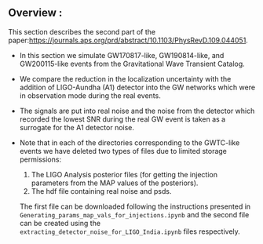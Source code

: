 ## Overview :

This section describes the second part of the paper:https://journals.aps.org/prd/abstract/10.1103/PhysRevD.109.044051.

* In this section we simulate GW170817-like, GW190814-like, and GW200115-like events from the Gravitational Wave Transient Catalog. 

* We compare the reduction in the localization uncertainty with the addition of LIGO-Aundha (A1) detector into the GW networks which were in observation mode during the real events. 

* The signals are put into real noise and the noise from the detector which recorded the lowest SNR during the real GW event is taken as a surrogate for the A1 detector noise. 

* Note that in each of the directories corresponding to the GWTC-like events we have deleted two types of files due to limited storage permissions:
  1) The LIGO Analysis posterior files (for getting the injection parameters from the MAP values of the posteriors).
  2) The hdf file containing real noise and psds. 
  
  The first file can be downloaded following the instructions presented in ```Generating_params_map_vals_for_injections.ipynb``` and the   second file can be created using the ```extracting_detector_noise_for_LIGO_India.ipynb``` files respectively.

 

